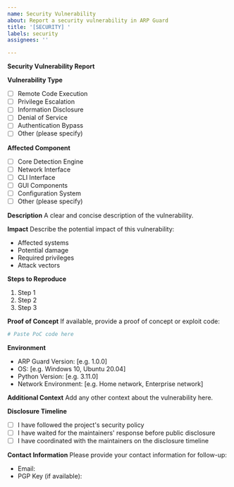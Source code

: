 ```yaml
---
name: Security Vulnerability
about: Report a security vulnerability in ARP Guard
title: '[SECURITY] '
labels: security
assignees: ''

---
```


**Security Vulnerability Report**

**Vulnerability Type**
- [ ] Remote Code Execution
- [ ] Privilege Escalation
- [ ] Information Disclosure
- [ ] Denial of Service
- [ ] Authentication Bypass
- [ ] Other (please specify)

**Affected Component**
- [ ] Core Detection Engine
- [ ] Network Interface
- [ ] CLI Interface
- [ ] GUI Components
- [ ] Configuration System
- [ ] Other (please specify)

**Description**
A clear and concise description of the vulnerability.

**Impact**
Describe the potential impact of this vulnerability:
- Affected systems
- Potential damage
- Required privileges
- Attack vectors

**Steps to Reproduce**
1. Step 1
2. Step 2
3. Step 3

**Proof of Concept**
If available, provide a proof of concept or exploit code:
```python
# Paste PoC code here
```

**Environment**
- ARP Guard Version: [e.g. 1.0.0]
- OS: [e.g. Windows 10, Ubuntu 20.04]
- Python Version: [e.g. 3.11.0]
- Network Environment: [e.g. Home network, Enterprise network]

**Additional Context**
Add any other context about the vulnerability here.

**Disclosure Timeline**
- [ ] I have followed the project's security policy
- [ ] I have waited for the maintainers' response before public disclosure
- [ ] I have coordinated with the maintainers on the disclosure timeline

**Contact Information**
Please provide your contact information for follow-up:
- Email:
- PGP Key (if available): 